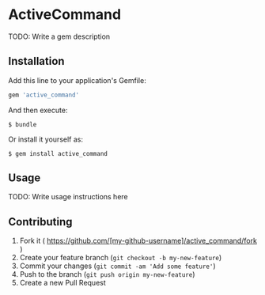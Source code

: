 # ActiveCommand

TODO: Write a gem description

## Installation

Add this line to your application's Gemfile:

```ruby
gem 'active_command'
```

And then execute:

    $ bundle

Or install it yourself as:

    $ gem install active_command

## Usage

TODO: Write usage instructions here

## Contributing

1. Fork it ( https://github.com/[my-github-username]/active_command/fork )
2. Create your feature branch (`git checkout -b my-new-feature`)
3. Commit your changes (`git commit -am 'Add some feature'`)
4. Push to the branch (`git push origin my-new-feature`)
5. Create a new Pull Request
